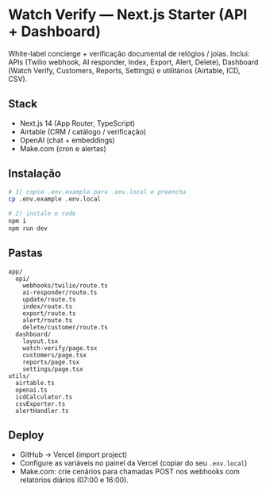 # Watch Verify — Next.js Starter (API + Dashboard)

White-label concierge + verificação documental de relógios / joias.
Inclui: APIs (Twilio webhook, AI responder, Index, Export, Alert, Delete), Dashboard (Watch Verify, Customers, Reports, Settings) e utilitários (Airtable, ICD, CSV).

## Stack
- Next.js 14 (App Router, TypeScript)
- Airtable (CRM / catálogo / verificação)
- OpenAI (chat + embeddings)
- Make.com (cron e alertas)

## Instalação
```bash
# 1) copie .env.example para .env.local e preencha
cp .env.example .env.local

# 2) instale e rode
npm i
npm run dev
```

## Pastas
```
app/
  api/
    webhooks/twilio/route.ts
    ai-responder/route.ts
    update/route.ts
    index/route.ts
    export/route.ts
    alert/route.ts
    delete/customer/route.ts
  dashboard/
    layout.tsx
    watch-verify/page.tsx
    customers/page.tsx
    reports/page.tsx
    settings/page.tsx
utils/
  airtable.ts
  openai.ts
  icdCalculator.ts
  csvExporter.ts
  alertHandler.ts
```

## Deploy
- GitHub → Vercel (import project)
- Configure as variáveis no painel da Vercel (copiar do seu `.env.local`)
- Make.com: crie cenários para chamadas POST nos webhooks com relatórios diários (07:00 e 16:00).
